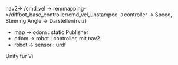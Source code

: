 nav2-> /cmd_vel -> remmapping->/diffbot_base_controller/cmd_vel_unstamped ->controller -> Speed, Steering Angle -> Darstellen(rviz)


- map -> odom : static Publisher
- odom -> robot : controller, mit nav2 
- robot -> sensor : urdf 

Unity für Vi